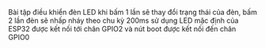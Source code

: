 Bài tập điều khiển đèn LED khi bấm 1 lần sẽ thay đổi trạng thái của đèn, bấm 2 lần đèn sẽ nhấp nháy theo chu kỳ 200ms sử dụng LED mặc định của ESP32 được kết nối tới chân GPIO2 và nút boot được kết nối đến chân GPIO0
